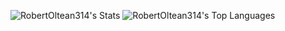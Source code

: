 ![RobertOltean314's Stats](https://github-readme-stats.vercel.app/api?username=RobertOltean314&theme=vue-dark&show_icons=true&hide_border=false&count_private=true)
![RobertOltean314's Top Languages](https://github-readme-stats.vercel.app/api/top-langs/?username=RobertOltean314&theme=vue-dark&show_icons=true&hide_border=false&layout=compact)
